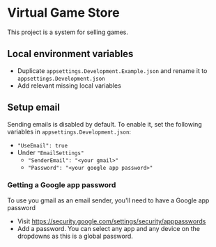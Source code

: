 # Virtual Game Store
This project is a system for selling games.

## Local environment variables
* Duplicate `appsettings.Development.Example.json` and rename it to `appsettings.Development.json`
* Add relevant missing local variables

## Setup email
Sending emails is disabled by default. To enable it, set the following variables in `appsettings.Development.json`:
* `"UseEmail": true`
* Under `"EmailSettings"`
	* `"SenderEmail": "<your gmail>"`
	* `"Password": "<your google app password>"`

### Getting a Google app password
To use you gmail as an email sender, you'll need to have a Google app password
* Visit https://security.google.com/settings/security/apppasswords
* Add a password. You can select any app and any device on the dropdowns as this is a global password.